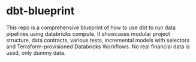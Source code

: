 # dbt-blueprint
This repo is a comprehensive blueprint of how to use dbt to run data pipelines using databricks compute. It showcases modular project structure, data contracts, various tests, incremental models with selectors and Terraform-provisioned Databricks Workflows. No real financial data is used, only dummy data.
